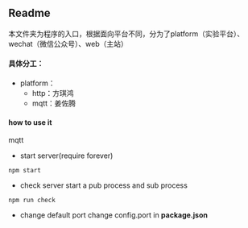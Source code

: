 ## Readme
本文件夹为程序的入口，根据面向平台不同，分为了platform（实验平台）、wechat（微信公众号）、web（主站）

#### 具体分工：
- platform：
    - http：方琪鸿
    - mqtt：姜佐腾

#### how to use it
mqtt
- start server(require forever)
```
npm start
```

- check server
start a pub process and sub process
```
npm run check
```

- change default port
change config.port in **package.json**
